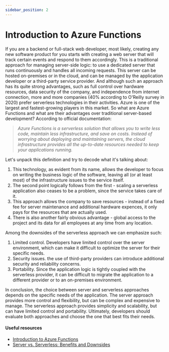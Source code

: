 ```yaml
---
sidebar_position: 2
---
```


# Introduction to Azure Functions

If you are a backend or full-stack web developer, most likely, creating any new software product for you starts with creating a web server that will track certain events and respond to them accordingly.
This is a traditional approach for managing server-side logic: to use a dedicated server that runs continuously and handles all incoming requests.
This server can be hosted on-premises or in the cloud, and can be managed by the application developer or a third-party service provider.
And although such an approach has its quite strong advantages, such as full control over hardware resources, data security of the company, and independence from internet connection, more and more companies (40% according to O'Reilly survey in 2020) prefer serverless technologies in their activities.
Azure is one of the largest and fastest-growing players in this market. So what are Azure Functions and what are their advantages over traditional server-based development? According to official documentation:
> *Azure Functions is a serverless solution that allows you to write less code, maintain less infrastructure, and save on costs. Instead of worrying about deploying and maintaining servers, the cloud infrastructure provides all the up-to-date resources needed to keep your applications running.*

Let's unpack this definition and try to decode what it's talking about:
1. This technology, as evident from its name, allows the developer to focus on writing the business logic of the software, leaving all (or at least most) of the infrastructure issues to the service itself.
2. The second point logically follows from the first - scaling a serverless application also ceases to be a problem, since the service takes care of it.
3. This approach allows the company to save resources - instead of a fixed fee for server maintenance and additional hardware expences, it only pays for the resources that are actually used.
4. There is also another fairly obvious advantage - global access to the project and its data for all employees at any time from any location.

Among the downsides of the serverless approach we can emphasize such: 
1. Limited control. Developers have limited control over the server environment, which can make it difficult to optimize the server for their specific needs.
2. Security issues. the use of third-party providers can introduce additional security and reliability concerns.
3. Portability. Since the application logic is tightly coupled with the serverless provider, it can be difficult to migrate the application to a different provider or to an on-premises environment.

In conclusion, the choice between server and serverless approaches depends on the specific needs of the application. The server approach provides more control and flexibility, but can be complex and expensive to manage. The serverless approach provides simplicity and scalability, but can have limited control and portability. Ultimately, developers should evaluate both approaches and choose the one that best fits their needs.

#### Useful resources

- [Introduction to Azure Functions](https://learn.microsoft.com/en-us/azure/azure-functions/functions-overview)
- [Server vs. Serverless: Benefits and Downsides](https://nordicapis.com/server-vs-serverless-benefits-and-downsides/)
